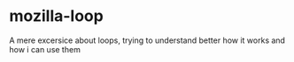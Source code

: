 # mozilla-loop

A mere excersice about loops, trying to understand better how it works and how i can use them